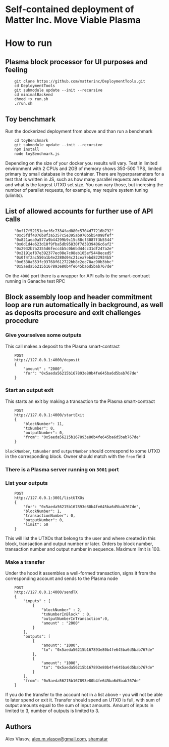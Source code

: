 # Self-contained deployment of Matter Inc. Move Viable Plasma

# How to run 

## Plasma block processor for UI purposes and feeling
```
    git clone https://github.com/matterinc/DeploymentTools.git
    cd DeploymentTools
    git submodule update --init --recursive
    cd minimalBackend
    chmod +x run.sh
    ./run.sh
```

## Toy benchmark

Run the dockerized deployment from above and than run a benchmark

```
    cd toyBenchmark
    git submodule update --init --recursive
    npm install
    node toyBenchmark.js
```

Depending on the size of your docker you results will vary. Test in limited environment with 2 CPUs and 2GB of memory shows 350-500 TPS, limited primary by small database in the container. There are hyperparameters for a test that is written in JS, such as how many parallel requests are allowed and what is the largest UTXO set size. You can vary those, but incresing the number of parallet requests, for example, may require system tuning (ulimits).

## List of allowed accounts for further use of API calls

```
    "0xf17f52151ebef6c7334fad080c5704d77216b732"
    "0xc5fdf4076b8f3a5357c5e395ab970b5b54098fef"
    "0x821aea9a577a9b44299b9c15c88cf3087f3b5544"
    "0x0d1d4e623d10f9fba5db95830f7d3839406c6af2"
    "0x2932b7a2355d6fecc4b5c0b6bd44cc31df247a2e"
    "0x2191ef87e392377ec08e7c08eb105ef5448eced5"
    "0x0f4f2ac550a1b4e2280d04c21cea7ebd822934b5"
    "0x6330a553fc93768f612722bb8c2ec78ac90b3bbc"
    "0x5aeda56215b167893e80b4fe645ba6d5bab767de"
```

On the `4000` port there is a wrapper for API calls to the smart-contract running in Ganache test RPC

## Block assembly loop and header commitment loop are run automatically in background, as well as deposits procesure and exit challenges procedure

### Give yourselves some outputs

This call makes a deposit to the Plasma smart-contract

```
    POST
    http://127.0.0.1:4000/deposit
    {
        "amount" : "2000",
        "for": "0x5aeda56215b167893e80b4fe645ba6d5bab767de"
    }
```

### Start an output exit

This starts an exit by making a transaction to the Plasma smart-contract

```
    POST
    http://127.0.0.1:4000/startExit
    {
        "blockNumber": 11,
        "txNumber": 0,
        "outputNumber": 0,
        "from": "0x5aeda56215b167893e80b4fe645ba6d5bab767de"
    }
```

`blockNumber`, `txNumber` and `outputNumber` should correspond to some UTXO in the corresponding block. Owner should match with the `from` field

### There is a Plasma server running on `3001` port

### List your outputs
```
    POST
    http://127.0.0.1:3001/listUTXOs
    {
        "for": "0x5aeda56215b167893e80b4fe645ba6d5bab767de",
        "blockNumber": 1, 
        "transactionNumber": 0, 
        "outputNumber": 0,
        "limit": 50
    }
```

This will list the UTXOs that belong to the user and where created in this block, transaction and output number or later. Orders by block number, transaction number and output number in sequence. Maximum limit is 100.

### Make a transfer

Under the hood it assembles a well-formed transaction, signs it from the corresponding account and sends to the Plasma node

```
    POST
    http://127.0.0.1:4000/sendTX
    {
        "inputs" : [
            {
                "blockNumber" : 2,
                "txNumberInBlock" : 0,
                "outputNumberInTransaction":0,
                "amount" : "2000"
            }
        ],
        "outputs": [
            {
                "amount": "1000",
                "to": "0x5aeda56215b167893e80b4fe645ba6d5bab767de"
            },
            {
                "amount": "1000",
                "to": "0x5aeda56215b167893e80b4fe645ba6d5bab767de"
            }
        ],
        "from": "0x5aeda56215b167893e80b4fe645ba6d5bab767de"
    }
```

If you do the transfer to the account not in a list above - you will not be able to later spend or exit it. Transfer should spend an UTXO is full, with sum of output amounts equal to the sum of input amounts. Amount of inputs in limited to 3, number of outputs is limited to 3.

## Authors

Alex Vlasov, alex.m.vlasov@gmail.com, [shamatar](https://github.com/shamatar)
